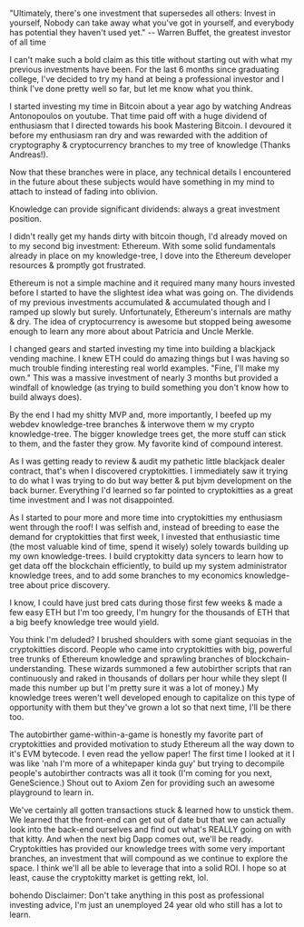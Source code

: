 
"Ultimately, there's one investment that supersedes all others: Invest in yourself, Nobody can take away what you've got in yourself, and everybody has potential they haven't used yet." -- Warren Buffet, the greatest investor of all time

I can't make such a bold claim as this title without starting out with what my previous investments have been. For the last 6 months since graduating college, I've decided to try my hand at being a professional investor and I think I've done pretty well so far, but let me know what you think.

I started investing my time in Bitcoin about a year ago by watching Andreas Antonopoulos on youtube. That time paid off with a huge dividend of enthusiasm that I directed towards his book Mastering Bitcoin. I devoured it before my enthusiasm ran dry and was rewarded with the addition of cryptography & cryptocurrency branches to my tree of knowledge (Thanks Andreas!).

Now that these branches were in place, any technical details I encountered in the future about these subjects would have something in my mind to attach to instead of fading into oblivion.

Knowledge can provide significant dividends: always a great investment position.

I didn't really get my hands dirty with bitcoin though, I'd already moved on to my second big investment: Ethereum. With some solid fundamentals already in place on my knowledge-tree, I dove into the Ethereum developer resources & promptly got frustrated.

Ethereum is not a simple machine and it required many many hours invested before I started to have the slightest idea what was going on. The dividends of my previous investments accumulated & accumulated though and I ramped up slowly but surely. Unfortunately, Ethereum's internals are mathy & dry. The idea of cryptocurrency is awesome but stopped being awesome enough to learn any more about about Patricia and Uncle Merkle.

I changed gears and started investing my time into building a blackjack vending machine. I knew ETH could do amazing things but I was having so much trouble finding interesting real world examples. "Fine, I'll make my own." This was a massive investment of nearly 3 months but provided a windfall of knowledge (as trying to build something you don't know how to build always does).

By the end I had my shitty MVP and, more importantly, I beefed up my webdev knowledge-tree branches & interwove them w my crypto knowledge-tree. The bigger knowledge trees get, the more stuff can stick to them, and the faster they grow. My favorite kind of compound interest.

As I was getting ready to review & audit my pathetic little blackjack dealer contract, that's when I discovered cryptokitties. I immediately saw it trying to do what I was trying to do but way better & put bjvm development on the back burner. Everything I'd learned so far pointed to cryptokitties as a great time investment and I was not disappointed.

As I started to pour more and more time into cryptokitties my enthusiasm went through the roof! I was selfish and, instead of breeding to ease the demand for cryptokitties that first week, I invested that enthusiastic time (the most valuable kind of time, spend it wisely) solely towards building up my own knowledge-trees. I build cryptokitty data syncers to learn how to get data off the blockchain efficiently, to build up my system administrator knowledge trees, and to add some branches to my economics knowledge-tree about price discovery.

I know, I could have just bred cats during those first few weeks & made a few easy ETH but I'm too greedy, I'm hungry for the thousands of ETH that a big beefy knowledge tree would yield.

You think I'm deluded? I brushed shoulders with some giant sequoias in the cryptokitties discord. People who came into cryptokitties with big, powerful tree trunks of Ethereum knowledge and sprawling branches of blockchain-understanding. These wizards summoned a few autobirther scripts that ran continuously and raked in thousands of dollars per hour while they slept (I made this number up but I'm pretty sure it was a lot of money.) My knowledge trees weren't well developed enough to capitalize on this type of opportunity with them but they've grown a lot so that next time, I'll be there too.

The autobirther game-within-a-game is honestly my favorite part of cryptokitties and provided motivation to study Ethereum all the way down to it's EVM bytecode. I even read the yellow paper! The first time I looked at it I was like 'nah I'm more of a whitepaper kinda guy' but trying to decompile people's autobirther contracts was all it took (I'm coming for you next, GeneScience.) Shout out to Axiom Zen for providing such an awesome playground to learn in.

We've certainly all gotten transactions stuck & learned how to unstick them. We learned that the front-end can get out of date but that we can actually look into the back-end ourselves and find out what's REALLY going on with that kitty. And when the next big Dapp comes out, we'll be ready. Cryptokitties has provided our knowledge trees with some very important branches, an investment that will compound as we continue to explore the space. I think we'll all be able to leverage that into a solid ROI. I hope so at least, cause the cryptokitty market is getting rekt, lol.

bohendo
Disclaimer: Don't take anything in this post as professional investing advice, I'm just an unemployed 24 year old who still has a lot to learn.

